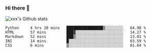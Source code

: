 ### Hi there 👋

<!--
**sdy623/sdy623** is a ✨ _special_ ✨ repository because its `README.md` (this file) appears on your GitHub profile.

Here are some ideas to get you started:

- 🔭 I’m currently working on ...
- 🌱 I’m currently learning ...
- 👯 I’m looking to collaborate on ...
- 🤔 I’m looking for help with ...
- 💬 Ask me about ...
- 📫 How to reach me: ...
- 😄 Pronouns: ...
- ⚡ Fun fact: ...
-->
![xxx's Github stats](https://github-readme-stats.vercel.app/api?username=sdy623&show_icons=true)

<!--START_SECTION:waka-->
```text
Python     4 hrs 20 mins   ████████████████▒░░░░░░░░   64.98 % 
HTML       57 mins         ███▓░░░░░░░░░░░░░░░░░░░░░   14.27 % 
Markdown   52 mins         ███▒░░░░░░░░░░░░░░░░░░░░░   13.01 % 
INI        14 mins         █░░░░░░░░░░░░░░░░░░░░░░░░   03.59 % 
CSS        6 mins          ▒░░░░░░░░░░░░░░░░░░░░░░░░   01.64 % 
```
<!--END_SECTION:waka-->
